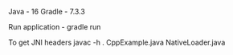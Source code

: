 Java - 16
Gradle - 7.3.3

Run application - gradle run

To get JNI headers javac -h . CppExample.java NativeLoader.java